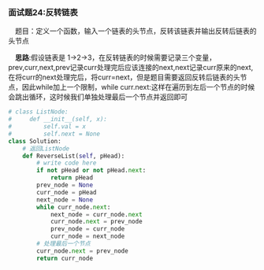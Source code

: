 ### 面试题24:反转链表

&emsp;题目：定义一个函数，输入一个链表的头节点，反转该链表并输出反转后链表的头节点

&emsp;**思路**:假设链表是 1->2->3，在反转链表的时候需要记录三个变量，prev,curr,next,prev记录curr处理完后应该连接的next,next记录curr原来的next,在将curr的next处理完后，将curr=next，但是题目需要返回反转后链表的头节点，因此while加上一个限制，while curr.next:这样在遍历到左后一个节点的时候会跳出循环，这时候我们单独处理最后一个节点并返回即可


```python
# class ListNode:
#     def __init__(self, x):
#         self.val = x
#         self.next = None
class Solution:
    # 返回ListNode
    def ReverseList(self, pHead):
        # write code here
        if not pHead or not pHead.next:
            return pHead
        prev_node = None
        curr_node = pHead
        next_node = None
        while curr_node.next:
            next_node = curr_node.next
            curr_node.next = prev_node
            prev_node = curr_node
            curr_node = next_node
        # 处理最后一个节点
        curr_node.next = prev_node
        return curr_node
```

